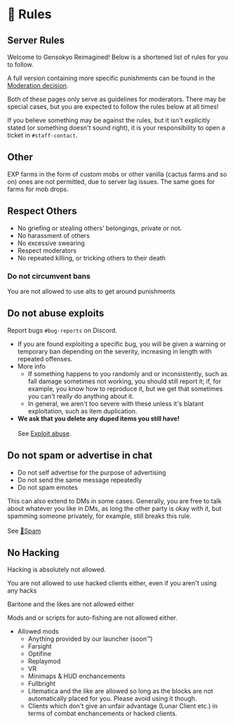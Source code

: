 # 📜 Rules

## Server Rules

Welcome to Gensokyo Reimagined! Below is a shortened list of rules for you to
follow.

A full version containing more specific punishments can be found in the
[Moderation decision](moderationdecisions.md).

Both of these pages only serve as guidelines for moderators. There may be
special cases, but you are expected to follow the rules below at all times!

If you believe something may be against the rules, but it isn't explicitly
stated (or something doesn't sound right), it is your responsibility to open a
ticket in `#staff-contact`.

## Other

EXP farms in the form of custom mobs or other vanilla (cactus farms and so on)
ones are not permitted, due to server lag issues. The same goes for farms for
mob drops.

## Respect Others

* No griefing or stealing others’ belongings, private or not.
* No harassment of others
* No excessive swearing
* Respect moderators
* No repeated killing, or tricking others to their death

### Do not circumvent bans

You are not allowed to use alts to get around punishments

## Do not abuse exploits

Report bugs `#bug-reports` on Discord.

* If you are found exploiting a specific bug, you will be given a warning or
  temporary ban depending on the severity, increasing in length with repeated
  offenses.
* More info
  * If something happens to you randomly and or inconsistently, such as fall
    damage sometimes not working, you should still report it; if, for example,
    you know how to reproduce it, but we get that sometimes you can't really do
    anything about it.
  * In general, we aren't too severe with these unless it's blatant
    exploitation, such as item duplication.
* **We ask that you delete any duped items you still have!**\
  \
  See [Exploit abuse](exploitabuse.md).

## Do not spam or advertise in chat

* Do not self advertise for the purpose of advertising
* Do not send the same message repeatedly
* Do not spam emotes

This can also extend to DMs in some cases. Generally, you are free to talk about
whatever you like in DMs, as long the other party is okay with it, but spamming
someone privately, for example, still breaks this rule.\
\
See [📢Spam](spam.md)

## No Hacking

Hacking is absolutely not allowed.

You are not allowed to use hacked clients either, even if you aren't using any
hacks

Baritone and the likes are not allowed either

Mods and or scripts for auto-fishing are not allowed either.

* Allowed mods
  * Anything provided by our launcher (soon:tm:)
  * Farsight
  * Optifine
  * Replaymod
  * VR
  * Minimaps & HUD enchancements
  * Fullbright
  * Litematica and the like are allowed so long as the blocks are not
    automatically placed for you. Please avoid using it though.
  * Clients which don't give an unfair advantage (Lunar Client etc.) in terms of
    combat enchancements or hacked clients.
